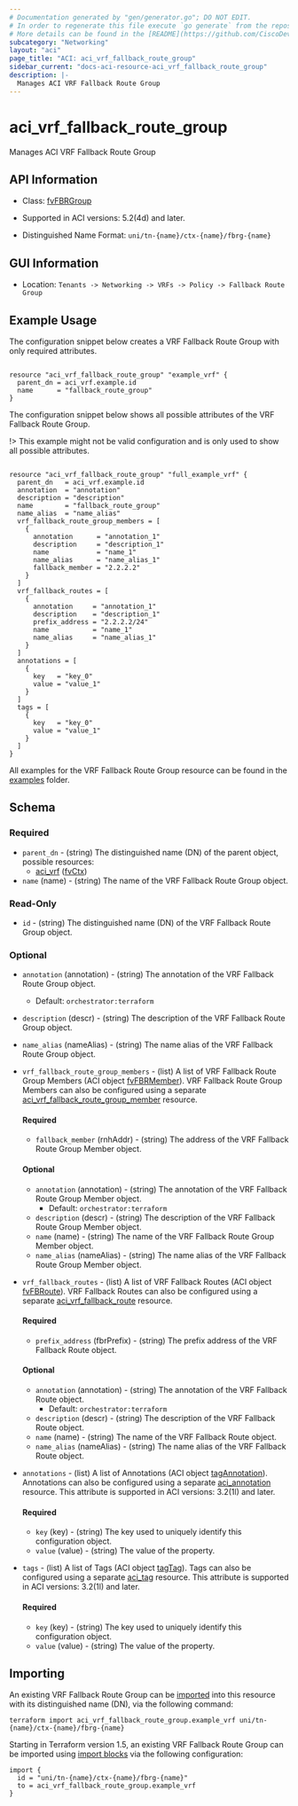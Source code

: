 ```yaml
---
# Documentation generated by "gen/generator.go"; DO NOT EDIT.
# In order to regenerate this file execute `go generate` from the repository root.
# More details can be found in the [README](https://github.com/CiscoDevNet/terraform-provider-aci/blob/master/README.md).
subcategory: "Networking"
layout: "aci"
page_title: "ACI: aci_vrf_fallback_route_group"
sidebar_current: "docs-aci-resource-aci_vrf_fallback_route_group"
description: |-
  Manages ACI VRF Fallback Route Group
---
```


# aci_vrf_fallback_route_group #

Manages ACI VRF Fallback Route Group



## API Information ##

* Class: [fvFBRGroup](https://pubhub.devnetcloud.com/media/model-doc-latest/docs/app/index.html#/objects/fvFBRGroup/overview)

* Supported in ACI versions: 5.2(4d) and later.

* Distinguished Name Format: `uni/tn-{name}/ctx-{name}/fbrg-{name}`

## GUI Information ##

* Location: `Tenants -> Networking -> VRFs -> Policy -> Fallback Route Group`

## Example Usage ##

The configuration snippet below creates a VRF Fallback Route Group with only required attributes.

```hcl

resource "aci_vrf_fallback_route_group" "example_vrf" {
  parent_dn = aci_vrf.example.id
  name      = "fallback_route_group"
}

```
The configuration snippet below shows all possible attributes of the VRF Fallback Route Group.

!> This example might not be valid configuration and is only used to show all possible attributes.

```hcl

resource "aci_vrf_fallback_route_group" "full_example_vrf" {
  parent_dn   = aci_vrf.example.id
  annotation  = "annotation"
  description = "description"
  name        = "fallback_route_group"
  name_alias  = "name_alias"
  vrf_fallback_route_group_members = [
    {
      annotation      = "annotation_1"
      description     = "description_1"
      name            = "name_1"
      name_alias      = "name_alias_1"
      fallback_member = "2.2.2.2"
    }
  ]
  vrf_fallback_routes = [
    {
      annotation     = "annotation_1"
      description    = "description_1"
      prefix_address = "2.2.2.2/24"
      name           = "name_1"
      name_alias     = "name_alias_1"
    }
  ]
  annotations = [
    {
      key   = "key_0"
      value = "value_1"
    }
  ]
  tags = [
    {
      key   = "key_0"
      value = "value_1"
    }
  ]
}

```

All examples for the VRF Fallback Route Group resource can be found in the [examples](https://github.com/CiscoDevNet/terraform-provider-aci/tree/master/examples/resources/aci_vrf_fallback_route_group) folder.

## Schema ##

### Required ###

* `parent_dn` - (string) The distinguished name (DN) of the parent object, possible resources:
  - [aci_vrf](https://registry.terraform.io/providers/CiscoDevNet/aci/latest/docs/resources/vrf) ([fvCtx](https://pubhub.devnetcloud.com/media/model-doc-latest/docs/app/index.html#/objects/fvCtx/overview))
* `name` (name) - (string) The name of the VRF Fallback Route Group object.

### Read-Only ###

* `id` - (string) The distinguished name (DN) of the VRF Fallback Route Group object.

### Optional ###
  
* `annotation` (annotation) - (string) The annotation of the VRF Fallback Route Group object.
  - Default: `orchestrator:terraform`
* `description` (descr) - (string) The description of the VRF Fallback Route Group object.
* `name_alias` (nameAlias) - (string) The name alias of the VRF Fallback Route Group object.

* `vrf_fallback_route_group_members` - (list) A list of VRF Fallback Route Group Members (ACI object [fvFBRMember](https://pubhub.devnetcloud.com/media/model-doc-latest/docs/app/index.html#/objects/fvFBRMember/overview)). VRF Fallback Route Group Members can also be configured using a separate [aci_vrf_fallback_route_group_member](https://registry.terraform.io/providers/CiscoDevNet/aci/latest/docs/resources/vrf_fallback_route_group_member) resource.
  
  #### Required ####
  
  * `fallback_member` (rnhAddr) - (string) The address of the VRF Fallback Route Group Member object.

  #### Optional ####
    
  * `annotation` (annotation) - (string) The annotation of the VRF Fallback Route Group Member object.
      - Default: `orchestrator:terraform`
  * `description` (descr) - (string) The description of the VRF Fallback Route Group Member object.
  * `name` (name) - (string) The name of the VRF Fallback Route Group Member object.
  * `name_alias` (nameAlias) - (string) The name alias of the VRF Fallback Route Group Member object.

* `vrf_fallback_routes` - (list) A list of VRF Fallback Routes (ACI object [fvFBRoute](https://pubhub.devnetcloud.com/media/model-doc-latest/docs/app/index.html#/objects/fvFBRoute/overview)). VRF Fallback Routes can also be configured using a separate [aci_vrf_fallback_route](https://registry.terraform.io/providers/CiscoDevNet/aci/latest/docs/resources/vrf_fallback_route) resource.
  
  #### Required ####
  
  * `prefix_address` (fbrPrefix) - (string) The prefix address of the VRF Fallback Route object.

  #### Optional ####
    
  * `annotation` (annotation) - (string) The annotation of the VRF Fallback Route object.
      - Default: `orchestrator:terraform`
  * `description` (descr) - (string) The description of the VRF Fallback Route object.
  * `name` (name) - (string) The name of the VRF Fallback Route object.
  * `name_alias` (nameAlias) - (string) The name alias of the VRF Fallback Route object.

* `annotations` - (list) A list of Annotations (ACI object [tagAnnotation](https://pubhub.devnetcloud.com/media/model-doc-latest/docs/app/index.html#/objects/tagAnnotation/overview)). Annotations can also be configured using a separate [aci_annotation](https://registry.terraform.io/providers/CiscoDevNet/aci/latest/docs/resources/annotation) resource. This attribute is supported in ACI versions: 3.2(1l) and later.
  
  #### Required ####
  
  * `key` (key) - (string) The key used to uniquely identify this configuration object.
  * `value` (value) - (string) The value of the property.

* `tags` - (list) A list of Tags (ACI object [tagTag](https://pubhub.devnetcloud.com/media/model-doc-latest/docs/app/index.html#/objects/tagTag/overview)). Tags can also be configured using a separate [aci_tag](https://registry.terraform.io/providers/CiscoDevNet/aci/latest/docs/resources/tag) resource. This attribute is supported in ACI versions: 3.2(1l) and later.
  
  #### Required ####
  
  * `key` (key) - (string) The key used to uniquely identify this configuration object.
  * `value` (value) - (string) The value of the property.

## Importing

An existing VRF Fallback Route Group can be [imported](https://www.terraform.io/docs/import/index.html) into this resource with its distinguished name (DN), via the following command:

```
terraform import aci_vrf_fallback_route_group.example_vrf uni/tn-{name}/ctx-{name}/fbrg-{name}
```

Starting in Terraform version 1.5, an existing VRF Fallback Route Group can be imported
using [import blocks](https://developer.hashicorp.com/terraform/language/import) via the following configuration:

```
import {
  id = "uni/tn-{name}/ctx-{name}/fbrg-{name}"
  to = aci_vrf_fallback_route_group.example_vrf
}
```
